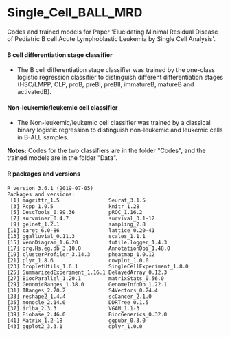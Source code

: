 # Single_Cell_BALL_MRD
Codes and trained models for Paper 'Elucidating Minimal Residual Disease of Pediatric B cell Acute Lymphoblastic Leukemia by Single Cell Analysis'.

#### B cell differentiation stage classifier

- The B cell differentiation stage classifier  was trained by the one-class logistic regression classifier to distinguish different differentiation stages (HSC/LMPP, CLP, proB, preBI, preBII, immatureB, matureB and activatedB).

#### Non-leukemic/leukemic cell classifier

- The Non-leukemic/leukemic cell classifier was trained by a classical binary logistic regression to distinguish non-leukemic and leukemic cells in B-ALL samples.

**Notes:** Codes for the two classifiers are in the folder "Codes", and the trained models are in the folder "Data".

#### R packages and versions

```
R version 3.6.1 (2019-07-05)
Packages and versions:
 [1] magrittr_1.5                Seurat_3.1.5                
 [3] Rcpp_1.0.5                  knitr_1.28                 
 [5] DescTools_0.99.36           pROC_1.16.2                
 [7] survminer_0.4.7             survival_3.1-12            
 [9] gelnet_1.2.1                sampling_2.8               
[11] caret_6.0-86                lattice_0.20-41            
[13] ggalluvial_0.11.3           scales_1.1.1               
[15] VennDiagram_1.6.20          futile.logger_1.4.3        
[17] org.Hs.eg.db_3.10.0         AnnotationDbi_1.48.0       
[19] clusterProfiler_3.14.3      pheatmap_1.0.12            
[21] plyr_1.8.6                  cowplot_1.0.0              
[23] DropletUtils_1.6.1          SingleCellExperiment_1.8.0 
[25] SummarizedExperiment_1.16.1 DelayedArray_0.12.3        
[27] BiocParallel_1.20.1         matrixStats_0.56.0         
[29] GenomicRanges_1.38.0        GenomeInfoDb_1.22.1        
[31] IRanges_2.20.2              S4Vectors_0.24.4           
[33] reshape2_1.4.4              scCancer_2.1.0             
[35] monocle_2.14.0              DDRTree_0.1.5              
[37] irlba_2.3.3                 VGAM_1.1-3                 
[39] Biobase_2.46.0              BiocGenerics_0.32.0        
[41] Matrix_1.2-18               ggpubr_0.3.0               
[43] ggplot2_3.3.1               dplyr_1.0.0                
```
